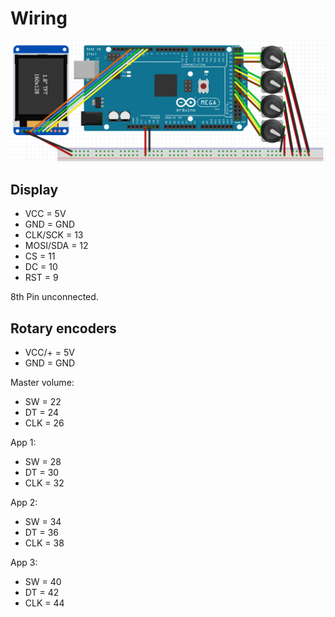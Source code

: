 # Wiring

![wiring](wiring.png)

## Display
- VCC = 5V
- GND = GND
- CLK/SCK = 13
- MOSI/SDA = 12
- CS = 11
- DC = 10
- RST = 9

8th Pin unconnected.

## Rotary encoders
- VCC/+ = 5V
- GND = GND

Master volume:
- SW = 22
- DT = 24
- CLK = 26

App 1:
- SW = 28
- DT = 30
- CLK = 32

App 2:
- SW = 34
- DT = 36
- CLK = 38

App 3:
- SW = 40
- DT = 42
- CLK = 44
